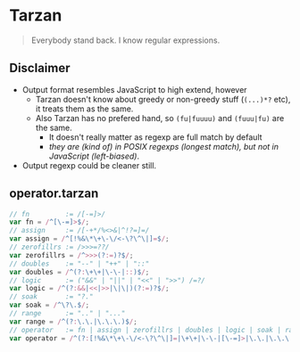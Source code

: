 # Tarzan

> Everybody stand back. I know regular expressions.

## Disclaimer

- Output format resembles JavaScript to high extend, however
    - Tarzan doesn't know about greedy or non-greedy stuff (`(...)*?` etc), it treats them as the same.
    - Also Tarzan has no prefered hand, so `(fu|fuuuu)` and `(fuuu|fu)` are the same.
      - It doesn't really matter as regexp are full match by default
      - _they are (kind of) in POSIX regexps (longest match), but not in JavaScript (left-biased)_.
- Output regexp could be cleaner still.

## operator.tarzan

```js
// fn         := /[-=]>/
var fn = /^[\-=]>$/;
// assign     := /[-+*/%<>&|^!?=]=/
var assign = /^[!%&\*\+\-\/<-\?\^\|]=$/;
// zerofillrs := />>>=??/
var zerofillrs = /^>>>(?:=)?$/;
// doubles    := "--" | "++" | "::"
var doubles = /^(?:\+\+|\-\-|::)$/;
// logic      := ("&&" | "||" | "<<" | ">>") /=?/
var logic = /^(?:&&|<<|>>|\|\|)(?:=)?$/;
// soak       := "?."
var soak = /^\?\.$/;
// range      := ".." | "..."
var range = /^(?:\.\.|\.\.\.)$/;
// operator   := fn | assign | zerofillrs | doubles | logic | soak | range
var operator = /^(?:[!%&\*\+\-\/<-\?\^\|]=|\+\+|\-\-|[\-=]>|\.\.|\.\.\.|::|>>>(?:=)?|\?\.|(?:&&|<<|>>|\|\|)(?:=)?)$/;
```

